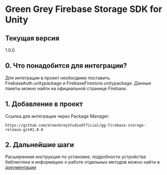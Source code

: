 # Green Grey Firebase Storage SDK for Unity

## Текущая версия
1.0.0

## 0. Что понадобится для интеграции?
Для интеграции в проект необходимо поставить FirebaseAuth.unitypackage и FirebaseFirestore.unitypackage. 
Данные пакеты можно найти на официальной странице Firebase.

## 1. Добавление в проект
Ссылка для интеграции через Package Manager:

`https://github.com/GreenGreyStudioOfficial/gg-firebase-storage-release.git#1.0.0`

## 2. Дальнейшие шаги
Расширенная инструкция по установке, подробности устройства библиотеки и информацию о работе отдельных методов можно найти в [документации](https://github.com/GreenGreyStudioOfficial/gg-firebase-storage-documentation)
